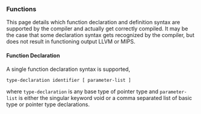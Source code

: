 <h3>Functions</h3>

This page details which function declaration and definition syntax are supported by the compiler and actually get correctly compiled.
It may be the case that some declaration syntax gets recognized by the compiler, but does not result in functioning output LLVM or MIPS.

<h4>Function Declaration</h4>

A single function declaration syntax is supported,

```
type-declaration identifier [ parameter-list ]
```

where ```type-declaration``` is any base type of pointer type and ```parameter-list``` is either the singular keyword void
or a comma separated list of basic type or pointer type declarations.